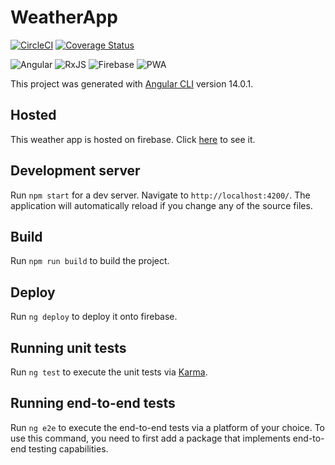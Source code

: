# WeatherApp

[![CircleCI](https://dl.circleci.com/status-badge/img/gh/nwamugo/weather-app/tree/master.svg?style=svg)](https://dl.circleci.com/status-badge/redirect/gh/nwamugo/weather-app/tree/master)
[![Coverage Status](https://coveralls.io/repos/github/nwamugo/weather-app/badge.svg?branch=master)](https://coveralls.io/github/nwamugo/weather-app?branch=master)

![Angular](https://img.shields.io/badge/Angular-DD0031?style=for-the-badge&logo=angular&logoColor=white)
![RxJS](https://img.shields.io/badge/rxjs-%23B7178C.svg?style=for-the-badge&logo=reactivex&logoColor=white)
![Firebase](https://img.shields.io/badge/firebase-%23039BE5.svg?style=for-the-badge&logo=firebase)
![PWA](https://img.shields.io/badge/-PWA-informational?style=for-the-badge)

This project was generated with [Angular CLI](https://github.com/angular/angular-cli) version 14.0.1.

## Hosted

This weather app is hosted on firebase. Click [here](https://weatherforecast-nwamugo.web.app/) to see it.

## Development server

Run `npm start` for a dev server. Navigate to `http://localhost:4200/`. The application will automatically reload if you change any of the source files.

## Build

Run `npm run build` to build the project.

## Deploy

Run `ng deploy` to deploy it onto firebase.

## Running unit tests

Run `ng test` to execute the unit tests via [Karma](https://karma-runner.github.io).

## Running end-to-end tests

Run `ng e2e` to execute the end-to-end tests via a platform of your choice. To use this command, you need to first add a package that implements end-to-end testing capabilities.
